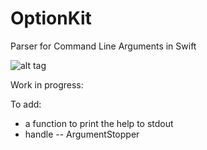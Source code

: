 # OptionKit
Parser for Command Line Arguments in Swift

![alt tag](https://travis-ci.org/punty/OptionKit.svg?branch=master)

Work in progress:

To add:
- a function to print the help to stdout
- handle -- ArgumentStopper 
